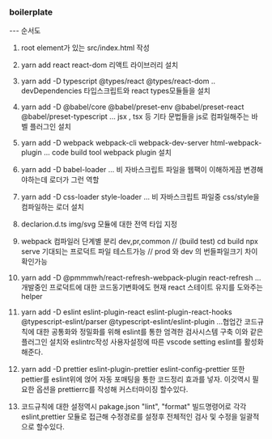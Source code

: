 ### boilerplate

--- 순서도

1. root element가 있는 src/index.html 작성

2. yarn add react react-dom 리액트 라이브러리 설치

3. yarn add -D typescript @types/react @types/react-dom .. devDependencies 타입스크립트와 react types모듈들을 설치

4. yarn add -D @babel/core @babel/preset-env @babel/preset-react @babel/preset-typescript ... jsx , tsx 등 기타 문법들을 js로 컴파일해주는 바벨 플러그인 설치

5. yarn add -D webpack webpack-cli webpack-dev-server html-webpack-plugin ... code build tool webpack plugin 설치

6. yarn add -D babel-loader ... 비 자바스크립트 파일을 웹팩이 이해하게끔 변경해야하는데 로더가 그런 역할

7. yarn add -D css-loader style-loader ... 비 자바스크립트 파일중 css/style을 컴파일하는 로더 설치

8. declarion.d.ts img/svg 모듈에 대한 전역 타입 지정

9. webpack 컴파일러 단계별 분리 dev,pr,common // (build test) cd build npx serve 기대되는 프로덕트 파일 테스트가능 // prod 와 dev 의 번들파일크기 차이 확인가능

10. yarn add -D @pmmmwh/react-refresh-webpack-plugin react-refresh ... 개발중인 프로덕트에 대한 코드동기변화에도 현재 react 스테이트 유지를 도와주는 helper

11. yarn add -D eslint eslint-plugin-react eslint-plugin-react-hooks @typescript-eslint/parser @typescript-eslint/eslint-plugin ...협업간 코드규칙에 대한 공통화와 정밀화를 위해 eslint를 통한 엄격한 검사시스템 구축 이와 같은 플러그인 설치와 eslintrc작성 사용자설정에 따른 vscode setting eslint를 활성화 해준다.

12. yarn add -D prettier eslint-plugin-prettier eslint-config-prettier 또한 pettier를 eslint위에 얹어 자동 포매팅을 통한 코드정리 효과를 넣자.
    이것역시 필요한 옵션을 prettierrc를 작성해 커스터마이징 할수있다.

13. 코드규칙에 대한 설정역시 pakage.json "lint", "format" 빌드명령어로 각각 eslint,prettier 모듈로 접근해 수정경로를 설정후 전체적인 검사 및 수정을 일괄적으로 할수있다.
